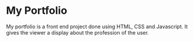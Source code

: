 
# My Portfolio
My portfolio is a front end project done using HTML, CSS and Javascript. It gives the viewer a display about the profession of the user. 

